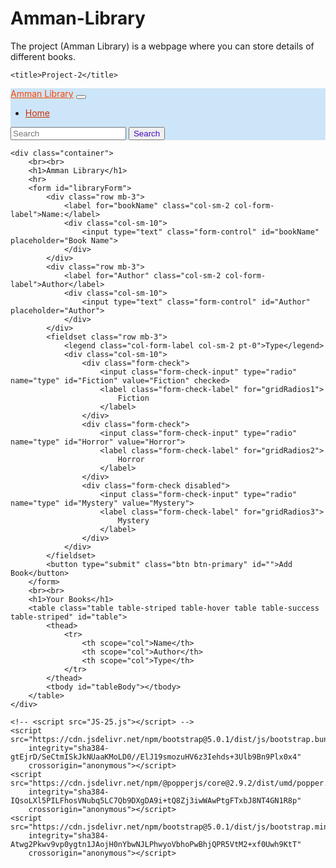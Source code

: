 # Amman-Library
The project (Amman Library) is a webpage where you can store details of different books. 
<!doctype html>
<html lang="en">
<head>
    <meta charset="utf-8">
    <meta name="viewport" content="width=device-width, initial-scale=1">
    <link href="https://cdn.jsdelivr.net/npm/bootstrap@5.0.1/dist/css/bootstrap.min.css" rel="stylesheet"
        integrity="sha384-+0n0xVW2eSR5OomGNYDnhzAbDsOXxcvSN1TPprVMTNDbiYZCxYbOOl7+AMvyTG2x" crossorigin="anonymous">

    <title>Project-2</title>
</head>
<body>
    <nav class="navbar navbar-expand-lg navbar-dark" style="background-color: #cde5f8;">
        <div class="container-fluid">
            <a class="navbar-brand" href="#" style="color: orangered;">Amman Library</a>
            <button class="navbar-toggler" type="button" data-bs-toggle="collapse"
                data-bs-target="#navbarSupportedContent" aria-controls="navbarSupportedContent" aria-expanded="false"
                aria-label="Toggle navigation">
                <span class="navbar-toggler-icon"></span>
            </button>
            <div class="collapse navbar-collapse" id="navbarSupportedContent">
                <ul class="navbar-nav me-auto mb-2 mb-lg-0">
                    <li class="nav-item">
                        <a class="nav-link active" aria-current="page" href="#" style="color: rgb(207, 47, 7);">Home</a>
                    </li>
                </ul>
                <form class="d-flex">
                    <input class="form-control me-2" type="search" placeholder="Search" aria-label="Search">
                    <button class="btn btn-outline-success" type="submit" style="color: rgb(65, 10, 194);">Search</button>
                </form>
            </div>
        </div>
    </nav>
    <!-- Alert tab -->
    <div class="message" id="message">
    </div>

    <div class="container">
        <br><br>
        <h1>Amman Library</h1>
        <hr>
        <form id="libraryForm">
            <div class="row mb-3">
                <label for="bookName" class="col-sm-2 col-form-label">Name:</label>
                <div class="col-sm-10">
                    <input type="text" class="form-control" id="bookName" placeholder="Book Name">
                </div>
            </div>
            <div class="row mb-3">
                <label for="Author" class="col-sm-2 col-form-label">Author</label>
                <div class="col-sm-10">
                    <input type="text" class="form-control" id="Author" placeholder="Author">
                </div>
            </div>
            <fieldset class="row mb-3">
                <legend class="col-form-label col-sm-2 pt-0">Type</legend>
                <div class="col-sm-10">
                    <div class="form-check">
                        <input class="form-check-input" type="radio" name="type" id="Fiction" value="Fiction" checked>
                        <label class="form-check-label" for="gridRadios1">
                            Fiction
                        </label>
                    </div>
                    <div class="form-check">
                        <input class="form-check-input" type="radio" name="type" id="Horror" value="Horror">
                        <label class="form-check-label" for="gridRadios2">
                            Horror
                        </label>
                    </div>
                    <div class="form-check disabled">
                        <input class="form-check-input" type="radio" name="type" id="Mystery" value="Mystery">
                        <label class="form-check-label" for="gridRadios3">
                            Mystery
                        </label>
                    </div>
                </div>
            </fieldset>
            <button type="submit" class="btn btn-primary" id="">Add Book</button>
        </form>
        <br><br>
        <h1>Your Books</h1>
        <table class="table table-striped table-hover table table-success table-striped" id="table">
            <thead>
                <tr>
                    <th scope="col">Name</th>
                    <th scope="col">Author</th>
                    <th scope="col">Type</th>
                </tr>
            </thead>
            <tbody id="tableBody"></tbody>
        </table>
    </div>

    <!-- <script src="JS-25.js"></script> -->
    <script src="https://cdn.jsdelivr.net/npm/bootstrap@5.0.1/dist/js/bootstrap.bundle.min.js"
        integrity="sha384-gtEjrD/SeCtmISkJkNUaaKMoLD0//ElJ19smozuHV6z3Iehds+3Ulb9Bn9Plx0x4"
        crossorigin="anonymous"></script>
    <script src="https://cdn.jsdelivr.net/npm/@popperjs/core@2.9.2/dist/umd/popper.min.js"
        integrity="sha384-IQsoLXl5PILFhosVNubq5LC7Qb9DXgDA9i+tQ8Zj3iwWAwPtgFTxbJ8NT4GN1R8p"
        crossorigin="anonymous"></script>
    <script src="https://cdn.jsdelivr.net/npm/bootstrap@5.0.1/dist/js/bootstrap.min.js"
        integrity="sha384-Atwg2Pkwv9vp0ygtn1JAojH0nYbwNJLPhwyoVbhoPwBhjQPR5VtM2+xf0Uwh9KtT"
        crossorigin="anonymous"></script>

</body>
<script>
    
    // Contructor.......
    function Book(name, author, type) {
        this.BookName = name;
        this.Author = author;
        this.Type = type;
    }

    // Display Constructor......
    function Display(params) {
        
    } 

    //Add methods to display prototypes.....
    Display.prototype.add = function(book) {
        console.log("Adding to UI");
        tableBody = document.getElementById("tableBody");
        let uiString = `<tr>
                    <td>${book.BookName}</td>
                    <td>${book.Author}</td>
                    <td>${book.Type}</td>
                </tr>`; 
        tableBody.innerHTML += uiString;         
    }

    //Implementing the clear function
    Display.prototype.clear = function() {
        let libraryForm = document.getElementById("libraryForm");
        libraryForm.reset
    }

    //Implementing the validate function
    Display.prototype.validate = function(book) {
        if(book.BookName.length < 2 || book.Author.length < 2){
            return false
        }   
        else{
            return true;
        }
    }

    // Implementing the show function.....
    Display.prototype.show = function(type, displayMessage){
        let message = document.getElementById("message");
        message.innerHTML = `<div class="alert alert-${type} alert-dismissible fade show" role="alert">
        <strong>Message: </strong> ${displayMessage}
        <button type="button" class="btn-close" data-bs-dismiss="alert" aria-label="Close"></button>
        </div>`;
        setTimeout(function() {
            message.innerHTML = '';
        }, 2000);       //Here '2000' means 2000 millseconds = 2 secs...
    }

    // Add submit eventlistener to libraryForm....
    let libraryForm = document.getElementById("libraryForm");
    libraryForm.addEventListener("submit", libraryFormSubmit);
    function libraryFormSubmit(e) {
    
    let name = document.getElementById("bookName").value;
    let author = document.getElementById("Author").value;
   
    let type;
    let fiction = document.getElementById("Fiction");
    let horror = document.getElementById("Horror");
    let mystery = document.getElementById("Mystery");

    if(fiction.checked) {
        type = fiction.value;
    }
    else if (horror.checked) {
        type = horror.value;
    }
    else if (mystery.checked) {
        type = mystery.value;
    }

    let book = new Book(name, author, type);
    console.log(book);
    let display = new Display();
    if(display.validate(book)){
    display.add(book);      //This adds the book name,author and type in the table.. 
    display.clear();        //This clears the fields in the form.....
    display.show("success", " Your book is added successfully.");    
    }
    else{
        display.show("danger", ` Sorry, your book cannot be added.`);
    }     

    e.preventDefault();     //This method prevents dafault reloading of the page....
}

</script>
</html>
